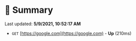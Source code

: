 # 📖 Summary
Last updated: **5/9/2021, 10:52:17 AM**

- `GET` [https://google.com](https://google.com) - **Up** (210ms)
